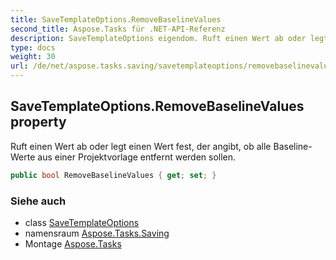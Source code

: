 ```yaml
---
title: SaveTemplateOptions.RemoveBaselineValues
second_title: Aspose.Tasks für .NET-API-Referenz
description: SaveTemplateOptions eigendom. Ruft einen Wert ab oder legt einen Wert fest der angibt ob alle BaselineWerte aus einer Projektvorlage entfernt werden sollen.
type: docs
weight: 30
url: /de/net/aspose.tasks.saving/savetemplateoptions/removebaselinevalues/
---
```

## SaveTemplateOptions.RemoveBaselineValues property

Ruft einen Wert ab oder legt einen Wert fest, der angibt, ob alle Baseline-Werte aus einer Projektvorlage entfernt werden sollen.

```csharp
public bool RemoveBaselineValues { get; set; }
```

### Siehe auch

* class [SaveTemplateOptions](../)
* namensraum [Aspose.Tasks.Saving](../../savetemplateoptions/)
* Montage [Aspose.Tasks](../../../)


